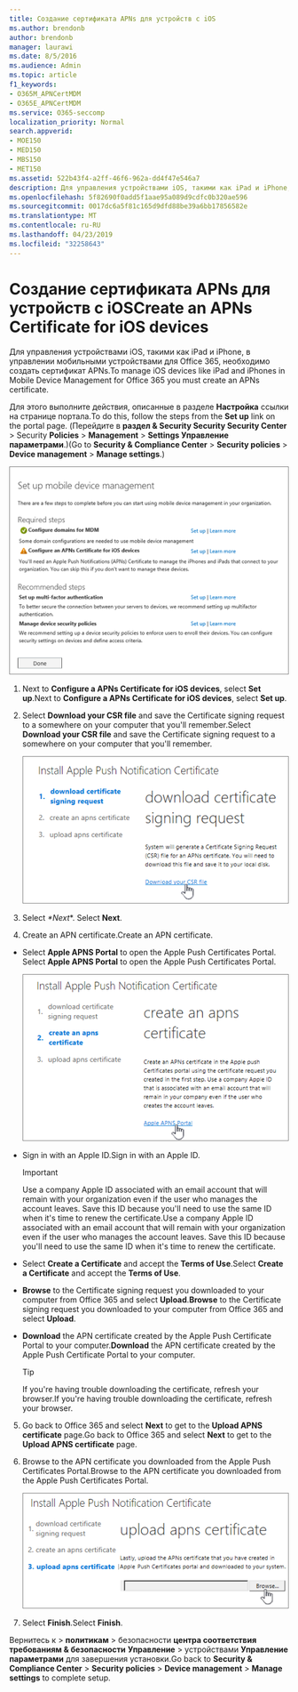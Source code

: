 ```yaml
---
title: Создание сертификата APNs для устройств с iOS
ms.author: brendonb
author: brendonb
manager: laurawi
ms.date: 8/5/2016
ms.audience: Admin
ms.topic: article
f1_keywords:
- O365M_APNCertMDM
- O365E_APNCertMDM
ms.service: O365-seccomp
localization_priority: Normal
search.appverid:
- MOE150
- MED150
- MBS150
- MET150
ms.assetid: 522b43f4-a2ff-46f6-962a-dd4f47e546a7
description: Для управления устройствами iOS, такими как iPad и iPhone, в управлении мобильными устройствами для Office 365, выполните следующие действия, чтобы создать сертификат APNs.
ms.openlocfilehash: 5f82690f0add5f1aae95a089d9cdfc0b320ae596
ms.sourcegitcommit: 0017dc6a5f81c165d9dfd88be39a6bb17856582e
ms.translationtype: MT
ms.contentlocale: ru-RU
ms.lasthandoff: 04/23/2019
ms.locfileid: "32258643"
---
```

# <a name="create-an-apns-certificate-for-ios-devices"></a><span data-ttu-id="28612-103">Создание сертификата APNs для устройств с iOS</span><span class="sxs-lookup"><span data-stu-id="28612-103">Create an APNs Certificate for iOS devices</span></span>

 <span data-ttu-id="28612-104">Для управления устройствами iOS, такими как iPad и iPhone, в управлении мобильными устройствами для Office 365, необходимо создать сертификат APNs.</span><span class="sxs-lookup"><span data-stu-id="28612-104">To manage iOS devices like iPad and iPhones in Mobile Device Management for Office 365 you must create an APNs certificate.</span></span> 
  
<span data-ttu-id="28612-105">Для этого выполните действия, описанные в разделе **Настройка** ссылки на странице портала.</span><span class="sxs-lookup"><span data-stu-id="28612-105">To do this, follow the steps from the **Set up** link on the portal page.</span></span> <span data-ttu-id="28612-106">(Перейдите в **раздел &amp; Security Security Security Center** \> Security **Policies** \> **Management** \> **Settings Управление параметрами**.)</span><span class="sxs-lookup"><span data-stu-id="28612-106">(Go to **Security &amp; Compliance Center** \> **Security policies** \> **Device management** \> **Manage settings**.)</span></span>
  
![Настройка необходимых действий для управления мобильными устройствами и рекомендации](media/d71e3c76-b6b9-4549-ade6-cbfab846d908.png)
  
1. <span data-ttu-id="28612-108">Next to **Configure a APNs Certificate for iOS devices**, select **Set up**.</span><span class="sxs-lookup"><span data-stu-id="28612-108">Next to **Configure a APNs Certificate for iOS devices**, select **Set up**.</span></span>
    
2. <span data-ttu-id="28612-109">Select **Download your CSR file** and save the Certificate signing request to a somewhere on your computer that you'll remember.</span><span class="sxs-lookup"><span data-stu-id="28612-109">Select **Download your CSR file** and save the Certificate signing request to a somewhere on your computer that you'll remember.</span></span> 
    
    ![Диалоговое окно установки сертификата точки доступа](media/03aa8a24-e95c-4077-9b6b-ef76a86bafd7.png)
  
3. <span data-ttu-id="28612-111"> Select *\*Next*\*. </span><span class="sxs-lookup"><span data-stu-id="28612-111">Select **Next**.</span></span>
    
4. <span data-ttu-id="28612-112"> Create an APN certificate.</span><span class="sxs-lookup"><span data-stu-id="28612-112">Create an APN certificate.</span></span>
    
  - <span data-ttu-id="28612-113">Select **Apple APNS Portal** to open the Apple Push Certificates Portal. </span><span class="sxs-lookup"><span data-stu-id="28612-113">Select **Apple APNS Portal** to open the Apple Push Certificates Portal.</span></span> 
    
    ![Диалоговое окно установки сертификата уведомления об APN с выбранным порталом Apple APNS](media/ce19f53c-f44a-470b-baf3-9278dfda2ba5.png)
  
  - <span data-ttu-id="28612-115">Sign in with an Apple ID.</span><span class="sxs-lookup"><span data-stu-id="28612-115">Sign in with an Apple ID.</span></span>
    
    > [!IMPORTANT]
    > <span data-ttu-id="28612-p102">Use a company Apple ID associated with an email account that will remain with your organization even if the user who manages the account leaves. Save this ID because you'll need to use the same ID when it's time to renew the certificate.</span><span class="sxs-lookup"><span data-stu-id="28612-p102">Use a company Apple ID associated with an email account that will remain with your organization even if the user who manages the account leaves. Save this ID because you'll need to use the same ID when it's time to renew the certificate.</span></span> 
  
  - <span data-ttu-id="28612-118">Select **Create a Certificate** and accept the **Terms of Use**.</span><span class="sxs-lookup"><span data-stu-id="28612-118">Select **Create a Certificate** and accept the **Terms of Use**.</span></span>
    
  - <span data-ttu-id="28612-119">**Browse** to the Certificate signing request you downloaded to your computer from Office 365 and select **Upload**.</span><span class="sxs-lookup"><span data-stu-id="28612-119">**Browse** to the Certificate signing request you downloaded to your computer from Office 365 and select **Upload**.</span></span>
    
  - <span data-ttu-id="28612-120">**Download** the APN certificate created by the Apple Push Certificate Portal to your computer.</span><span class="sxs-lookup"><span data-stu-id="28612-120">**Download** the APN certificate created by the Apple Push Certificate Portal to your computer.</span></span> 
    
    > [!TIP]
    > <span data-ttu-id="28612-121">If you're having trouble downloading the certificate, refresh your browser.</span><span class="sxs-lookup"><span data-stu-id="28612-121">If you're having trouble downloading the certificate, refresh your browser.</span></span> 
  
5. <span data-ttu-id="28612-122">Go back to Office 365 and select **Next** to get to the **Upload APNS certificate** page.</span><span class="sxs-lookup"><span data-stu-id="28612-122">Go back to Office 365 and select **Next** to get to the **Upload APNS certificate** page.</span></span> 
    
6. <span data-ttu-id="28612-123"> Browse to the APN certificate you downloaded from the Apple Push Certificates Portal.</span><span class="sxs-lookup"><span data-stu-id="28612-123">Browse to the APN certificate you downloaded from the Apple Push Certificates Portal.</span></span>
    
    ![Нажмите кнопку "Обзор", чтобы выбрать сертификат APNS, загруженный с Apple](media/afe2849d-af23-4c55-9009-d8f25edaf6c0.png)
  
7. <span data-ttu-id="28612-125">Select **Finish**.</span><span class="sxs-lookup"><span data-stu-id="28612-125">Select **Finish**.</span></span>
    
<span data-ttu-id="28612-126">Вернитесь к \> **политикам** \> безопасности **центра соответствия требованиям &amp; безопасности** **Управление** \> устройствами **Управление параметрами** для завершения установки.</span><span class="sxs-lookup"><span data-stu-id="28612-126">Go back to **Security &amp; Compliance Center** \> **Security policies** \> **Device management** \> **Manage settings** to complete setup.</span></span> 
  


